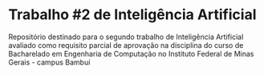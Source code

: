 # Trabalho #2 de Inteligência Artificial
Repositório destinado para o segundo trabalho de Inteligência Artificial avaliado como requisito parcial de aprovação na disciplina do curso de Bacharelado em Engenharia de Computação no Instituto Federal de Minas Gerais - campus Bambuí
